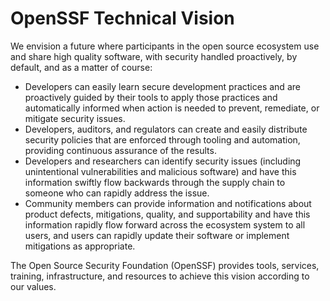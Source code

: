 # OpenSSF Technical Vision

We envision a future where participants in the open source ecosystem use and share high quality software, with security handled proactively, by default, and as a matter of course:
- Developers can easily learn secure development practices and are proactively guided by their tools to apply those practices and automatically informed when action is needed to prevent, remediate, or mitigate security issues.
- Developers, auditors, and regulators can create and easily distribute security policies that are enforced through tooling and automation, providing continuous assurance of the results.
- Developers and researchers can identify security issues (including unintentional vulnerabilities and malicious software) and have this information swiftly flow backwards through the supply chain to someone who can rapidly address the issue.
- Community members can provide information and notifications about product defects, mitigations, quality, and supportability and have this information rapidly flow forward across the ecosystem system to all users, and users can rapidly update their software or implement mitigations as appropriate.

The Open Source Security Foundation (OpenSSF) provides tools, services, training, infrastructure, and resources to achieve this vision according to our values.
